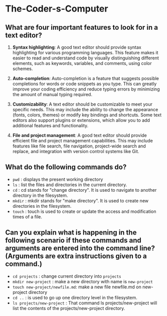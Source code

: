 # The-Coder-s-Computer

## What are four important features to look for in a text editor?
1. **Syntax highlighting**: A good text editor should provide syntax highlighting for various programming languages. This feature makes it easier to read and understand code by visually distinguishing different elements, such as keywords, variables, and comments, using color schemes.

2. **Auto-completion**: Auto-completion is a feature that suggests possible completions for words or code snippets as you type. This can greatly improve your coding efficiency and reduce typing errors by minimizing the amount of manual typing required.

3. **Customizability**: A text editor should be customizable to meet your specific needs. This may include the ability to change the appearance (fonts, colors, themes) or modify key bindings and shortcuts. Some text editors also support plugins or extensions, which allow you to add additional features and functionality.

4. **File and project management**: A good text editor should provide efficient file and project management capabilities. This may include features like file search, file navigation, project-wide search and replace, and integration with version control systems like Git.

## What do the following commands do?
- `pwd`   : displays the present working directory
- `ls`    : list the files and directories in the current directory.
- `cd`    : cd stands for "change directory". It is used to navigate to another directory in the filesystem.
- `mkdir` : mkdir stands for "make directory". It is used to create new directories in the filesystem.
- `touch` : touch is used to create or update the access and modification times of a file.
## Can you explain what is happening in the following scenario if these commands and arguments are entered into the command line? (Arguments are extra instructions given to a command.)
- `cd projects` : change current directory into `projects`
- `mkdir new-project` : make a new directory with name is `new-project`
- `touch new-project/newfile.md`: make a new file newfile.md on new-project directory
- `cd ..` : is used to go up one directory level in the filesystem.
- `ls projects/new-project` : That command ls projects/new-project will list the contents of the projects/new-project directory.
